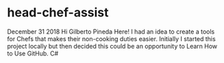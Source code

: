 # head-chef-assist
December 31 2018
Hi Gilberto Pineda Here!
I had an idea to create a tools for Chefs that makes their non-cooking duties easier.
Initially I started this project locally but then decided this could be an opportunity
to Learn How to Use GitHub.
C#




